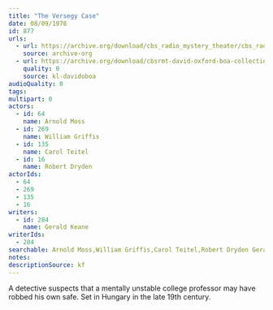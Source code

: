 ```yaml
---
title: "The Versegy Case"
date: 08/09/1978
id: 877
urls: 
  - url: https://archive.org/download/cbs_radio_mystery_theater/cbs_radio_mystery_theater-0851-0900.zip/cbs_radio_mystery_theater-0851-0900%2Fcbsrmt_0877_the_versegy_case.mp3
    source: archive-org
  - url: https://archive.org/download/cbsrmt-david-oxford-boa-collection/CBSRMT-780809-0877-The-Versegy-Case-(128-48)_WBBM-JE-{BoA}.mp3
    quality: 0
    source: kl-davidoboa
audioQuality: 0
tags: 
multipart: 0
actors:  
  - id: 64
    name: Arnold Moss  
  - id: 269
    name: William Griffis  
  - id: 135
    name: Carol Teitel  
  - id: 16
    name: Robert Dryden
actorIds:  
  - 64  
  - 269  
  - 135  
  - 16
writers:  
  - id: 284
    name: Gerald Keane
writerIds:  
  - 284
searchable: Arnold Moss,William Griffis,Carol Teitel,Robert Dryden Gerald Keane
notes: 
descriptionSource: kf
---
```

A detective suspects that a mentally unstable college professor may have robbed his own safe. Set in Hungary in the late 19th century.